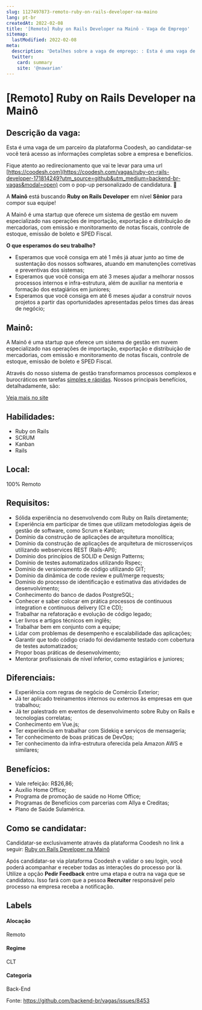 ```yaml
---
slug: 1127497873-remoto-ruby-on-rails-developer-na-maino
lang: pt-br
createdAt: 2022-02-08
title: '[Remoto] Ruby on Rails Developer na Mainô - Vaga de Emprego'
sitemap:
  lastModified: 2022-02-08
meta:
  description: 'Detalhes sobre a vaga de emprego: : Esta é uma vaga de um parceiro da plataforma Coodesh, ao candidatar-se você terá acesso as informações completas sobre a empresa e benefícios.  Fique atento ao redirecionamento que vai te levar para uma url [https://coodesh.com](https://coodesh.com/vagas/ruby-on-rails-developer-171814249?utm_source=github&utm_medium=backend-br-vagas&modal=open) com o pop-up personalizado de candidatura. 👋 <p>A <strong>Mainô</strong> está buscando <strong>Ruby on Rails Developer</strong> em nível <strong>Sênior</strong> para compor sua equipe!</p> <p>A Mainô é uma startup que oferece um sistema de gestão em nuvem especializado nas operações de importação, exportação e distribuição de mercadorias, com emissão e monitoramento de notas fiscais, controle de estoque, emissão de boleto e SPED Fiscal.</p> <p><strong>O que esperamos do seu trabalho?</strong></p> <ul> <li>Esperamos que você consiga em até 1 mês já atuar junto ao time de sustentação dos nossos softwares, atuando em manutenções corretivas e preventivas dos sistemas;</li> <li>Esperamos que você consiga em até 3 meses ajudar a melhorar nossos processos internos e infra-estrutura, além de auxiliar na mentoria e formação dos estagiários em juniores;</li> <li>Esperamos que você consiga em até 6 meses ajudar a construir novos projetos a partir das oportunidades apresentadas pelos times das áreas de negócio;</li> </ul>'
  twitter:
    card: summary
    site: '@nawarian'
---
```


# [Remoto] Ruby on Rails Developer na Mainô

## Descrição da vaga: 
Esta é uma vaga de um parceiro da plataforma Coodesh, ao candidatar-se você terá acesso as informações completas sobre a empresa e benefícios.


Fique atento ao redirecionamento que vai te levar para uma url [https://coodesh.com](https://coodesh.com/vagas/ruby-on-rails-developer-171814249?utm_source=github&utm_medium=backend-br-vagas&modal=open) com o pop-up personalizado de candidatura. 👋
<p>A <strong>Mainô</strong> está buscando <strong>Ruby on Rails Developer</strong> em nível <strong>Sênior</strong> para compor sua equipe!</p>
<p>A Mainô é uma startup que oferece um sistema de gestão em nuvem especializado nas operações de importação, exportação e distribuição de mercadorias, com emissão e monitoramento de notas fiscais, controle de estoque, emissão de boleto e SPED Fiscal.</p>
<p><strong>O que esperamos do seu trabalho?</strong></p>
<ul>
<li>Esperamos que você consiga em até 1 mês já atuar junto ao time de sustentação dos nossos softwares, atuando em manutenções corretivas e preventivas dos sistemas;</li>
<li>Esperamos que você consiga em até 3 meses ajudar a melhorar nossos processos internos e infra-estrutura, além de auxiliar na mentoria e formação dos estagiários em juniores;</li>
<li>Esperamos que você consiga em até 6 meses ajudar a construir novos projetos a partir das oportunidades apresentadas pelos times das áreas de negócio;</li>
</ul>

## Mainô: 
 <p>A Mainô é uma startup que oferece um sistema de gestão em nuvem especializado nas operações de importação, exportação e distribuição de mercadorias, com emissão e monitoramento de notas fiscais, controle de estoque, emissão de boleto e SPED Fiscal.&nbsp;</p>
<p>Através do nosso sistema de gestão transformamos processos complexos e burocráticos em tarefas <ins>simples e rápidas</ins>. Nossos principais benefícios, detalhadamente, são:&nbsp;</p><a href='https://coodesh.com/empresas/maino'>Veja mais no site</a>

 ## Habilidades: 
 - Ruby on Rails 
- SCRUM 
- Kanban 
- Rails
## Local: 
 100% Remoto
## Requisitos: 
 - Sólida experiência no desenvolvendo com Ruby on Rails diretamente; 
- Experiência em participar de times que utilizam metodologias ágeis de gestão de software, como Scrum e Kanban; 
- Domínio da construção de aplicações de arquitetura monolítica; 
- Domínio da construção de aplicações de arquitetura de microsserviços utilizando webservices REST (Rails-API); 
- Domínio dos princípios de SOLID e Design Patterns; 
- Domínio de testes automatizados utilizando Rspec; 
- Domínio de versionamento de código utilizando GIT; 
- Domínio da dinâmica de code review e pull/merge requests; 
- Domínio do processo de identificação e estimativa das atividades de desenvolvimento; 
- Conhecimento do banco de dados PostgreSQL; 
- Conhecer e saber colocar em prática processos de continuous integration e continuous delivery (CI e CD); 
- Trabalhar na refatoração e evolução de código legado; 
- Ler livros e artigos técnicos em inglês; 
- Trabalhar bem em conjunto com a equipe; 
- Lidar com problemas de desempenho e escalabilidade das aplicações; 
- Garantir que todo código criado foi devidamente testado com cobertura de testes automatizados; 
- Propor boas práticas de desenvolvimento; 
- Mentorar profissionais de nível inferior, como estagiários e juniores;
## Diferenciais: 
 - Experiência com regras de negócio de Comércio Exterior; 
- Já ter aplicado treinamentos internos ou externos às empresas em que trabalhou; 
- Já ter palestrado em eventos de desenvolvimento sobre Ruby on Rails e tecnologias correlatas; 
- Conhecimento em Vue.js; 
- Ter experiência em trabalhar com Sidekiq e serviços de mensageria; 
- Ter conhecimento de boas práticas de DevOps; 
- Ter conhecimento da infra-estrutura oferecida pela Amazon AWS e similares;
## Benefícios: 
 - Vale refeição: R$26,86; 
- Auxílio Home Office; 
- Programa de promoção de saúde no Home Office; 
- Programas de Benefícios com parcerias com Allya e Creditas; 
- Plano de Saúde Sulamérica.
## Como se candidatar:
Candidatar-se exclusivamente através da plataforma Coodesh no link a seguir: [Ruby on Rails Developer na Mainô](https://coodesh.com/vagas/ruby-on-rails-developer-171814249?utm_source=github&utm_medium=backend-br-vagas&modal=open)


Após candidatar-se via plataforma Coodesh e validar o seu login, você poderá acompanhar e receber todas as interações do processo por lá. Utilize a opção **Pedir Feedback** entre uma etapa e outra na vaga que se candidatou. Isso fará com que a pessoa **Recruiter** responsável pelo processo na empresa receba a notificação.
## Labels
#### Alocação
Remoto
#### Regime
CLT
#### Categoria
Back-End

Fonte: https://github.com/backend-br/vagas/issues/8453